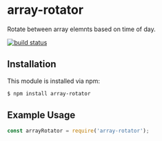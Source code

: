 # array-rotator

Rotate between array elemnts based on time of day.

[![build status](https://secure.travis-ci.org/timothyleslieallen/array-rotator.png)](http://travis-ci.org/timothyleslieallen/array-rotator)

## Installation

This module is installed via npm:

``` bash
$ npm install array-rotator
```

## Example Usage

```js
const arrayRotator = require('array-rotator');
```
